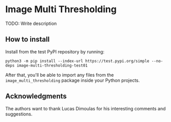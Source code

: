 # Image Multi Thresholding

TODO: Write description


## How to install

Install from the test PyPI repository by running:

```
python3 -m pip install --index-url https://test.pypi.org/simple --no-deps image-multi-thresholding-test01
```

After that, you'll be able to import any files from the `image_multi_thresholding` package inside your Python projects.

## Acknowledgments

The authors want to thank Lucas Dimoulas for his interesting comments and suggestions.